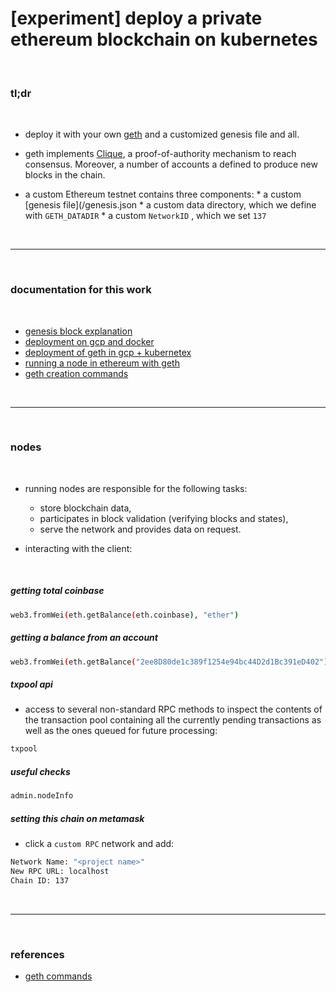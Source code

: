 # [experiment] deploy a private ethereum blockchain on kubernetes

<br>

### tl;dr

<br>

* deploy it with your own [geth](https://geth.ethereum.org/) and a customized genesis file and all.

* geth implements [Clique](https://eips.ethereum.org/EIPS/eip-225#:~:text=Clique%20is%20a%20proof%2Dof,any%20client%20with%20minimal%20effort.), a proof-of-authority mechanism to reach consensus. Moreover, a number of accounts a defined to produce new blocks in the chain.

* a custom Ethereum testnet contains three components:
      * a custom [genesis file](/genesis.json
      * a custom data directory, which we define with `GETH_DATADIR`
      * a custom `NetworkID` , which we set `137`

<br>

---

<br>

### documentation for this work

<br>

* [genesis block explanation](https://github.com/bt3gl-labs/1337_mev_toolkit/blob/main/geth_and_k8s/genesis_block_explanation.md)
* [deployment on gcp and docker](https://github.com/bt3gl-labs/1337_mev_toolkit/blob/main/geth_and_k8s/deployment_gcp_docker.md)
* [deployment of geth in gcp + kubernetex](https://github.com/bt3gl-labs/1337_mev_toolkit/blob/main/geth_and_k8s/deployment_gcp_k8s.md)
* [running a node in ethereum with geth](https://github.com/bt3gl-labs/1337_mev_toolkit/blob/main/geth_and_k8s/running-a-node-geth.md)
* [geth creation commands](https://github.com/bt3gl-labs/1337_mev_toolkit/blob/main/geth_and_k8s/geth_creation_commands.md)

<br>

---

<br>

### nodes

<br>

* running nodes are responsible for the following tasks:
     - store blockchain data,
     - participates in block validation (verifying blocks and states),
     - serve the network and provides data on request.


* interacting with the client:

<br>


##### getting total coinbase

```bash
web3.fromWei(eth.getBalance(eth.coinbase), "ether")
```



##### getting a balance from an account

```bash
web3.fromWei(eth.getBalance("2ee8D80de1c389f1254e94bc44D2d1Bc391eD402"), "ether")
```


##### txpool api

* access to several non-standard RPC methods to inspect the contents of the transaction pool containing all the currently pending transactions as well as the ones queued for future processing:

```bash
txpool
```


##### useful checks

```bash
admin.nodeInfo
```



##### setting this chain on metamask



* click a `custom RPC` network and add:

```bash
Network Name: "<project name>"
New RPC URL: localhost
Chain ID: 137
```

<br>

---

<br>

### references

* [geth commands](https://geth.ethereum.org/docs/interface/command-line-options)

